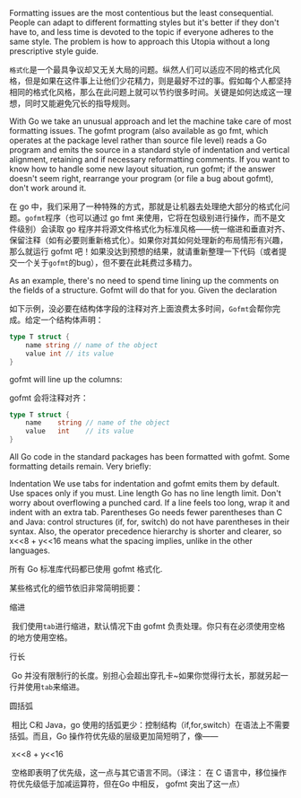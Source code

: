 Formatting issues are the most contentious but the least consequential. People can adapt to different formatting styles but it's better if they don't have to, and less time is devoted to the topic if everyone adheres to the same style. The problem is how to approach this Utopia without a long prescriptive style guide.



`格式化`是一个最具争议却又无关大局的问题。纵然人们可以适应不同的格式化风格，但是如果在这件事上让他们少花精力，则是最好不过的事。假如每个人都坚持相同的格式化风格，那么在此问题上就可以节约很多时间。关键是如何达成这一理想，同时又能避免冗长的指导规则。



With Go we take an unusual approach and let the machine take care of most formatting issues. The gofmt program (also available as go fmt, which operates at the package level rather than source file level) reads a Go program and emits the source in a standard style of indentation and vertical alignment, retaining and if necessary reformatting comments. If you want to know how to handle some new layout situation, run gofmt; if the answer doesn't seem right, rearrange your program (or file a bug about gofmt), don't work around it.



在 go 中，我们采用了一种特殊的方式，那就是让机器去处理绝大部分的格式化问题。`gofmt`程序（也可以通过 go fmt 来使用，它将在包级别进行操作，而不是文件级别）会读取 go 程序并将源文件格式化为标准风格——统一缩进和垂直对齐、保留注释（如有必要则重新格式化）。如果你对其如何处理新的布局情形有兴趣，那么就运行 gofmt 吧！如果没达到预想的结果，就请重新整理一下代码（或者提交一个关于`gofmt`的bug），但不要在此耗费过多精力。



As an example, there's no need to spend time lining up the comments on the fields of a structure. Gofmt will do that for you. Given the declaration

如下示例，没必要在结构体字段的注释对齐上面浪费太多时间，`Gofmt`会帮你完成。给定一个结构体声明：

```go
type T struct {
    name string // name of the object
    value int // its value
}
```

gofmt will line up the columns:

gofmt 会将注释对齐：

```go
type T struct {
    name    string // name of the object
    value   int    // its value
}
```



All Go code in the standard packages has been formatted with gofmt.
Some formatting details remain. Very briefly:

Indentation
		We use tabs for indentation and gofmt emits them by default. Use spaces only if you must.
Line length
		Go has no line length limit. Don't worry about overflowing a punched card. If a line feels too long, wrap it and indent with an extra tab.
Parentheses
		Go needs fewer parentheses than C and Java: control structures (if, for, switch) do not have parentheses in their syntax. Also, the operator precedence hierarchy is shorter and clearer, so
			x<<8 + y<<16
		means what the spacing implies, unlike in the other languages.



所有 Go 标准库代码都已使用 gofmt 格式化.

某些格式化的细节依旧非常简明扼要：

缩进

​		我们使用`tab`进行缩进，默认情况下由 gofmt 负责处理。你只有在必须使用空格的地方使用空格。

行长

​		Go 并没有限制行的长度。别担心会超出穿孔卡~如果你觉得行太长，那就另起一行并使用`tab`来缩进。

圆括弧

​		相比 C和 Java，go 使用的括弧更少：控制结构（if,for,switch）在语法上不需要括弧。而且，Go 操作符优先级的层级更加简短明了，像——

​			x<<8 + y<<16

​		空格即表明了优先级，这一点与其它语言不同。（译注： 在 C 语言中，移位操作符优先级低于加减运算符，但在Go 中相反， gofmt 突出了这一点）